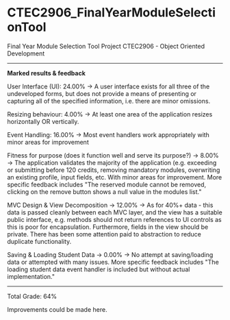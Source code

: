 # CTEC2906_FinalYearModuleSelectionTool
Final Year Module Selection Tool Project CTEC2906 - Object Oriented Development

-------------------
**Marked results & feedback**

User Interface (UI): 24.00% -> A user interface exists for all three of the undeveloped forms, but does not provide a means of presenting or capturing all of the specified information, i.e. there are minor omissions.

Resizing behaviour: 4.00% -> At least one area of the application resizes horizontally OR vertically.

Event Handling: 16.00% -> Most event handlers work appropriately with minor areas for improvement

Fitness for purpose (does it function well and serve its purpose?) -> 8.00% -> The application validates the majority of the application (e.g.  exceeding or submitting before 120 credits, removing mandatory modules, overwriting an existing profile, input fields, etc. With minor areas for improvement. More specific feedback includes "The reserved module cannot be removed, clicking on the remove button shows a null value in the modules list."

MVC Design & View Decomposition -> 12.00% -> As for 40%+ data - this data is passed cleanly between each MVC layer, and the view has a suitable public interface, e.g. methods should not return references to UI controls as this is poor for encapsulation. Furthermore, fields in the view should be private. There has been some attention paid to abstraction to reduce duplicate functionality.

Saving & Loading Student Data -> 0.00% -> No attempt at saving/loading data or attempted with many issues. More specific feedback includes "The loading student data event handler is included but without actual implementation."

-------------------

Total Grade: 64%

Improvements could be made here.
